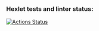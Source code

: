 ### Hexlet tests and linter status:
[![Actions Status](https://github.com/IlyaGorin/qa-engineer-project-84/actions/workflows/hexlet-check.yml/badge.svg)](https://github.com/IlyaGorin/qa-engineer-project-84/actions)
